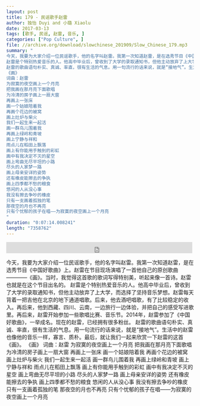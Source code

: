 ```yaml
---
layout: post
title: 179 - 民谣歌手赵雷
author: 独怡 Duyi and 小璐 Xiaolu
date: 2017-03-13
tags: [歌手, 民谣, 赵雷, 音乐, ]
categories: ["Pop Culture", ]
file: //archive.org/download/slowchinese_201909/Slow_Chinese_179.mp3
summary: "
今天，我要为大家介绍一位民谣歌手，他的名字叫赵雷。我第一次知道赵雷，是在选秀节目《中国好歌曲》上。赵雷在节目现场演唱了一首他自己的原创歌曲————《画》。当时，我觉得这首歌的歌词写得特别美，听起来像一首诗。赵雷也就是在这个节目出名的。
赵雷是个特别热爱音乐的人。他高中毕业后，曾收到了大学的录取通知书，但他主动放弃了上大学，而选择了坚持音乐梦想。赵雷每天背着一把吉他在北京的地下通道唱歌。后来，他去酒吧唱歌，有了比较稳定的收入。再后来，他到西藏、四川、云南，一边旅行一边体验，并把自己的感受写进歌里。再后来，赵雷开始参加一些歌唱比赛、音乐节。2014年，赵雷参加了《中国好歌曲》，一举成名。现在的赵雷，已经拥有很多粉丝。
赵雷的歌曲语句朴实、真诚、率直，很有生活的气息。用一句流行的话来说，就是“接地气”。生活中的赵雷也像他的音乐一样，寡言、质朴。最后，就让我们一起来欣赏一下赵雷的这首《画》。
《画》
词曲：赵雷
为寂寞的夜空画上一个月亮
把我画在那月亮下面歌唱
为冷清的房子画上一扇大窗
再画上一张床
画一个姑娘陪着我
再画个花边的被窝
画上灶炉与柴火
我们一起生来一起活
画一群鸟儿围着我
再画上绿岭和青坡
画上宁静与祥和
雨点儿在稻田上飘落
画上有你能用手触到的彩虹
画中有我决定不灭的星空
画上弯曲无尽平坦的小路
尽头的人家梦一路
画上母亲安详的姿势
还有橡皮能擦去的争执
画上四季都不愁的粮食
悠闲的人从没心事
我没有擦去争吵的橡皮
只有一支画着孤独的笔
那夜空的月也不再亮
只有个忧郁的孩子在唱——为寂寞的夜空画上一个月亮
"
duration: "0:07:14.008241"
length: "7358762"
---
```


<iframe src="https://archive.org/embed/slowchinese_201909/Slow_Chinese_179.mp3" width="500" height="30" frameborder="0" webkitallowfullscreen="true" mozallowfullscreen="true" allowfullscreen></iframe>

今天，我要为大家介绍一位民谣歌手，他的名字叫赵雷。我第一次知道赵雷，是在选秀节目《中国好歌曲》上。赵雷在节目现场演唱了一首他自己的原创歌曲————《画》。当时，我觉得这首歌的歌词写得特别美，听起来像一首诗。赵雷也就是在这个节目出名的。
赵雷是个特别热爱音乐的人。他高中毕业后，曾收到了大学的录取通知书，但他主动放弃了上大学，而选择了坚持音乐梦想。赵雷每天背着一把吉他在北京的地下通道唱歌。后来，他去酒吧唱歌，有了比较稳定的收入。再后来，他到西藏、四川、云南，一边旅行一边体验，并把自己的感受写进歌里。再后来，赵雷开始参加一些歌唱比赛、音乐节。2014年，赵雷参加了《中国好歌曲》，一举成名。现在的赵雷，已经拥有很多粉丝。
赵雷的歌曲语句朴实、真诚、率直，很有生活的气息。用一句流行的话来说，就是“接地气”。生活中的赵雷也像他的音乐一样，寡言、质朴。最后，就让我们一起来欣赏一下赵雷的这首《画》。
《画》
词曲：赵雷
为寂寞的夜空画上一个月亮
把我画在那月亮下面歌唱
为冷清的房子画上一扇大窗
再画上一张床
画一个姑娘陪着我
再画个花边的被窝
画上灶炉与柴火
我们一起生来一起活
画一群鸟儿围着我
再画上绿岭和青坡
画上宁静与祥和
雨点儿在稻田上飘落
画上有你能用手触到的彩虹
画中有我决定不灭的星空
画上弯曲无尽平坦的小路
尽头的人家梦一路
画上母亲安详的姿势
还有橡皮能擦去的争执
画上四季都不愁的粮食
悠闲的人从没心事
我没有擦去争吵的橡皮
只有一支画着孤独的笔
那夜空的月也不再亮
只有个忧郁的孩子在唱——为寂寞的夜空画上一个月亮
